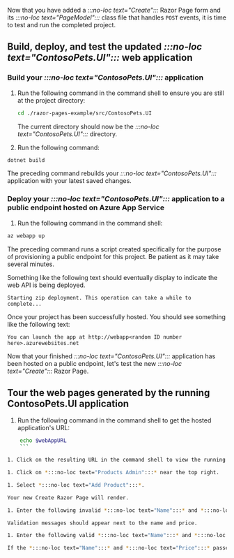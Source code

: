 Now that you have added a *:::no-loc text="Create":::* Razor Page form and its *:::no-loc text="PageModel":::* class file that handles `POST` events, it is time to test and run the completed project.

## Build, deploy, and test the updated *:::no-loc text="ContosoPets.UI":::* web application

### Build your *:::no-loc text="ContosoPets.UI":::* application

1. Run the following command in the command shell to ensure you are still at the project directory:

    ```bash
    cd ./razor-pages-example/src/ContosoPets.UI
    ```

    The current directory should now be the *:::no-loc text="ContosoPets.UI":::* directory.

1. Run the following command:

```bash
dotnet build
```

The preceding command rebuilds your *:::no-loc text="ContosoPets.UI":::* application with your latest saved changes.

### Deploy your *:::no-loc text="ContosoPets.UI":::* application to a public endpoint hosted on Azure App Service

1. Run the following command in the command shell:

```bash
az webapp up
```

The preceding command runs a script created specifically for the purpose of provisioning a public endpoint for this project. Be patient as it may take several minutes.

Something like the following text should eventually display to indicate the web API is being deployed.

```console
Starting zip deployment. This operation can take a while to complete...
```

Once your project has been successfully hosted. You should see something like the following text:

```console
You can launch the app at http://webapp<random ID number here>.azurewebsites.net
```

Now that your finished *:::no-loc text="ContosoPets.UI":::* application has been hosted on a public endpoint, let's test the new *:::no-loc text="Create":::* Razor Page.

## Tour the web pages generated by the running ContosoPets.UI application

1. Run the following command in the command shell to get the hosted application's URL:

```bash
    echo $webAppURL
    ```

1. Click on the resulting URL in the command shell to view the running web application in your local default browser.

1. Click on *:::no-loc text="Products Admin":::* near the top right.

1. Select *:::no-loc text="Add Product":::*.

Your new Create Razor Page will render.

1. Enter the following invalid *:::no-loc text="Name":::* and *:::no-loc text="Price":::* values to test client-side input validation. Enter no text at all for *:::no-loc text="Name":::*. Enter '0' for *:::no-loc text="Price":::*.

Validation messages should appear next to the name and price.

1. Enter the following valid *:::no-loc text="Name":::* and *:::no-loc text="Price":::* values to test  client-side input validation:  Enter any name for *:::no-loc text="Name":::*. Enter '30' for *:::no-loc text="Price":::*.

If the *:::no-loc text="Name":::* and *:::no-loc text="Price":::* passed input validation, and the web API accepted the new data, you are returned to the products page that should now include your new product entry in the list.
